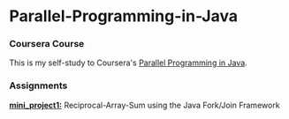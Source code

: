 # Parallel-Programming-in-Java
### Coursera Course
This is my self-study to Coursera's [Parallel Programming in Java](https://www.coursera.org/learn/parallel-programming-in-java/home/week/1).

### Assignments
[**mini_project1:**](https://www.coursera.org/learn/parallel-programming-in-java/supplement/aXTS6/mini-project-1-reciprocal-array-sum-using-the-java-fork-join-framework) Reciprocal-Array-Sum using the Java Fork/Join Framework

